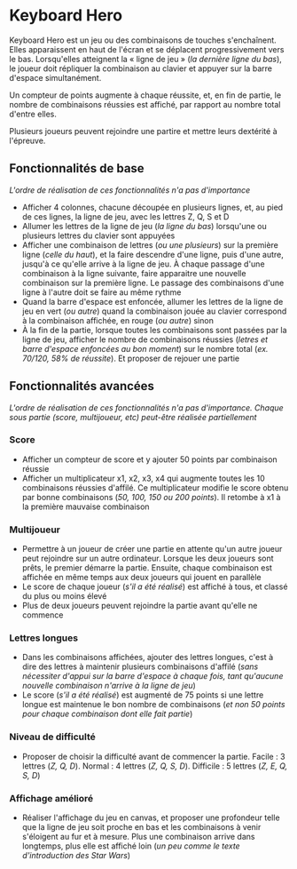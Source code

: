 # Keyboard Hero

Keyboard Hero est un jeu ou des combinaisons de touches s'enchaînent. Elles apparaissent en haut de l'écran et se déplacent progressivement vers le bas. Lorsqu'elles atteignent la « ligne de jeu » (_la dernière ligne du bas_), le joueur doit répliquer la combinaison au clavier et appuyer sur la barre d'espace simultanément.

Un compteur de points augmente à chaque réussite, et, en fin de partie, le nombre de combinaisons réussies est affiché, par rapport au nombre total d'entre elles.

Plusieurs joueurs peuvent rejoindre une partire et mettre leurs dextérité à l'épreuve.

## Fonctionnalités de base

_L'ordre de réalisation de ces fonctionnalités n'a pas d'importance_

- Afficher 4 colonnes, chacune découpée en plusieurs lignes, et, au pied de ces lignes, la ligne de jeu, avec les lettres Z, Q, S et D
- Allumer les lettres de la ligne de jeu (_la ligne du bas_) lorsqu'une ou plusieurs lettres du clavier sont appuyées
- Afficher une combinaison de lettres (_ou une plusieurs_) sur la première ligne (_celle du haut_), et la faire descendre d'une ligne, puis d'une autre, jusqu'à ce qu'elle arrive à la ligne de jeu. À chaque passage d'une combinaison à la ligne suivante, faire apparaitre une nouvelle combinaison sur la première ligne. Le passage des combinaisons d'une ligne à l'autre doit se faire au même rythme
- Quand la barre d'espace est enfoncée, allumer les lettres de la ligne de jeu en vert (_ou autre_) quand la combinaison jouée au clavier correspond à la combinaison affichée, en rouge (_ou autre_) sinon
- À la fin de la partie, lorsque toutes les combinaisons sont passées par la ligne de jeu, afficher le nombre de combinaisons réussies (_letres et barre d'espace enfoncées au bon moment_) sur le nombre total (_ex. 70/120, 58% de réussite_). Et proposer de rejouer une partie

## Fonctionnalités avancées

_L'ordre de réalisation de ces fonctionnalités n'a pas d'importance. Chaque sous partie (score, multijoueur, etc) peut-être réalisée partiellement_

### Score

- Afficher un compteur de score et y ajouter 50 points par combinaison réussie
- Afficher un multiplicateur x1, x2, x3, x4 qui augmente toutes les 10 combinaisons réussies d'affilé. Ce multiplicateur modifie le score obtenu par bonne combinaisons (_50, 100, 150 ou 200 points_). Il retombe à x1 à la première mauvaise combinaison

### Multijoueur

- Permettre à un joueur de créer une partie en attente qu'un autre joueur peut rejoindre sur un autre ordinateur. Lorsque les deux joueurs sont prêts, le premier démarre la partie. Ensuite, chaque combinaison est affichée en même temps aux deux joueurs qui jouent en parallèle
- Le score de chaque joueur (_s'il a été réalisé_) est affiché à tous, et classé du plus ou moins élevé
- Plus de deux joueurs peuvent rejoindre la partie avant qu'elle ne commence

### Lettres longues

- Dans les combinaisons affichées, ajouter des lettres longues, c'est à dire des lettres à maintenir plusieurs combinaisons d'affilé (_sans nécessiter d'appui sur la barre d'espace à chaque fois, tant qu'aucune nouvelle combinaison n'arrive à la ligne de jeu_)
- Le score (_s'il a été réalisé_) est augmenté de 75 points si une lettre longue est maintenue le bon nombre de combinaisons (_et non 50 points pour chaque combinaison dont elle fait partie_)

### Niveau de difficulté

- Proposer de choisir la difficulté avant de commencer la partie. Facile : 3 lettres (_Z, Q, D_). Normal : 4 lettres (_Z, Q, S, D_). Difficile : 5 lettres (_Z, E, Q, S, D_)

### Affichage amélioré

- Réaliser l'affichage du jeu en canvas, et proposer une profondeur telle que la ligne de jeu soit proche en bas et les combinaisons à venir s'éloigent au fur et à mesure. Plus une combinaison arrive dans longtemps, plus elle est affiché loin (_un peu comme le texte d'introduction des Star Wars_)

